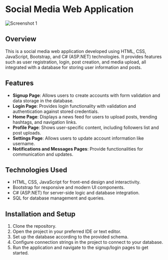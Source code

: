 # Social Media Web Application

![Screenshot 1](https://github.com/MaryamTanveer1/Vconnect_Webapp/blob/master/Project.PNG)

## Overview

This is a social media web application developed using HTML, CSS, JavaScript, Bootstrap, and C# (ASP.NET) technologies. It provides features such as user registration, login, post creation, and media upload, all integrated with a database for storing user information and posts.

## Features

- **Signup Page**: Allows users to create accounts with form validation and data storage in the database.
- **Login Page**: Provides login functionality with validation and authentication against stored credentials.
- **Home Page**: Displays a news feed for users to upload posts, trending hashtags, and navigation links.
- **Profile Page**: Shows user-specific content, including followers list and post uploads.
- **Settings Page**: Allows users to update account information like username.
- **Notifications and Messages Pages**: Provide functionalities for communication and updates.

## Technologies Used

- HTML, CSS, JavaScript for front-end design and interactivity.
- Bootstrap for responsive and modern UI components.
- C# (ASP.NET) for server-side logic and database integration.
- SQL for database management and queries.

## Installation and Setup

1. Clone the repository.
2. Open the project in your preferred IDE or text editor.
3. Set up the database according to the provided schema.
4. Configure connection strings in the project to connect to your database.
5. Run the application and navigate to the signup/login pages to get started.
